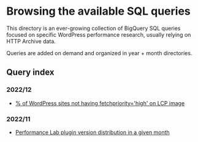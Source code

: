 # Browsing the available SQL queries

This directory is an ever-growing collection of BigQuery SQL queries focused on specific WordPress performance research, usually relying on HTTP Archive data.

Queries are added on demand and organized in year + month directories.

## Query index

### 2022/12

* [% of WordPress sites not having fetchpriority='high' on LCP image](./2022/12/opportunity-score-wp-sites-lcp-without-fetchpriority-high.sql)

### 2022/11

* [Performance Lab plugin version distribution in a given month](./2022/11/performance-lab-version-distribution.sql)